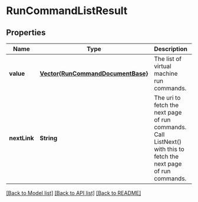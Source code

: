 # RunCommandListResult


## Properties
Name | Type | Description | Notes
------------ | ------------- | ------------- | -------------
**value** | [**Vector{RunCommandDocumentBase}**](RunCommandDocumentBase.md) | The list of virtual machine run commands. | [default to nothing]
**nextLink** | **String** | The uri to fetch the next page of run commands. Call ListNext() with this to fetch the next page of run commands. | [optional] [default to nothing]


[[Back to Model list]](../README.md#models) [[Back to API list]](../README.md#api-endpoints) [[Back to README]](../README.md)


